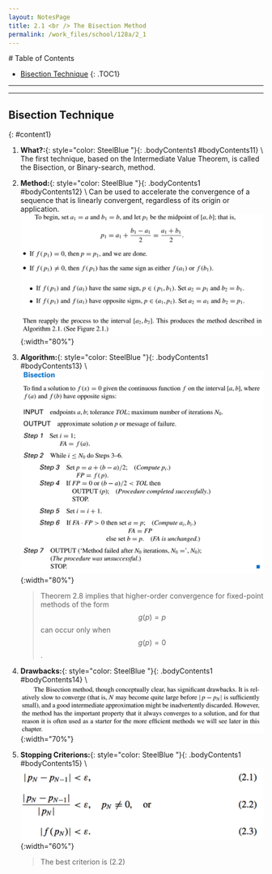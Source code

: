 ```yaml
---
layout: NotesPage
title: 2.1 <br /> The Bisection Method
permalink: /work_files/school/128a/2_1
---
```



<div markdown="1" class = "TOC">
# Table of Contents

  * [Bisection Technique](#content1)
  {: .TOC1}
</div>

***
***

## Bisection Technique
{: #content1}

1. **What?:**{: style="color: SteelBlue  "}{: .bodyContents1 #bodyContents11} \\
    The first technique, based on the Intermediate Value Theorem, is called the Bisection, or
    Binary-search, method.

2. **Method:**{: style="color: SteelBlue  "}{: .bodyContents1 #bodyContents12} \\
    Can be used to accelerate the convergence of a sequence that is linearly convergent, regardless of its origin or application.
    ![definition](/main_files/128a/2.1/2.png){:width="80%"}

3. **Algorithm:**{: style="color: SteelBlue  "}{: .bodyContents1 #bodyContents13} \\
    ![definition](/main_files/128a/2.1/3.png){:width="80%"}
    > Theorem 2.8 implies that higher-order convergence for fixed-point methods of the form
    > $$ g(p) = p $$ can occur only when $$ g(p) = 0 $$.

4. **Drawbacks:**{: style="color: SteelBlue  "}{: .bodyContents1 #bodyContents14} \\
    ![definition](/main_files/128a/2.1/4.png){:width="70%"}


5. **Stopping Criterions:**{: style="color: SteelBlue  "}{: .bodyContents1 #bodyContents15} \\
    ![definition](/main_files/128a/2.1/6.png){:width="60%"}
    > The best criterion is (2.2)